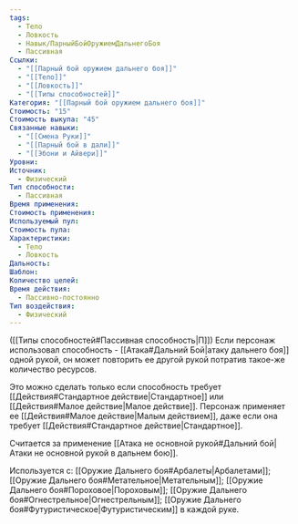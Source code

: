 ```yaml
---
tags:
  - Тело
  - Ловкость
  - Навык/ПарныйБойОружиемДальнегоБоя
  - Пассивная
Ссылки:
  - "[[Парный бой оружием дальнего боя]]"
  - "[[Тело]]"
  - "[[Ловкость]]"
  - "[[Типы способностей]]"
Категория: "[[Парный бой оружием дальнего боя]]"
Стоимость: "15"
Стоимость выкупа: "45"
Связанные навыки:
  - "[[Смена Руки]]"
  - "[[Парный бой в дали]]"
  - "[[Эбони и Айвери]]"
Уровни: 
Источник:
  - Физический
Тип способности:
  - Пассивная
Время применения: 
Стоимость применения: 
Используемый пул: 
Стоимость пула: 
Характеристики:
  - Тело
  - Ловкость
Дальность: 
Шаблон: 
Количество целей: 
Время действия:
  - Пассивно-постоянно
Тип воздействия:
  - Физический
---
```

([[Типы способностей#Пассивная способность|П]]) Если персонаж использовал способность - [[Атака#Дальний Бой|атаку дальнего боя]] одной рукой, он может повторить ее другой рукой потратив такое-же количество ресурсов. 

Это можно сделать только если способность требует [[Действия#Стандартное действие|Стандартное]] или [[Действия#Малое действие|Малое действие]]. Персонаж применяет ее [[Действия#Малое действие|Малым действием]], даже если она требует [[Действия#Стандартное действие|Стандартное]]. 

Считается за применение [[Атака не основной рукой#Дальний бой|Атаки не основной рукой в дальнем бою]].

Используется с: [[Оружие Дальнего боя#Арбалеты|Арбалетами]]; [[Оружие Дальнего боя#Метательное|Метательным]]; [[Оружие Дальнего боя#Пороховое|Пороховым]]; [[Оружие Дальнего боя#Огнестрельное|Огнестрельным]]; [[Оружие Дальнего боя#Футуристическое|Футуристическим]] в каждой руке.